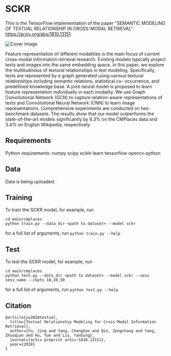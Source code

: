# SCKR

This is the TensorFlow implementation of the paper "SEMANTIC MODELING OF TEXTUAL RELATIONSHIP IN CROSS-MODAL RETRIEVAL".
https://arxiv.org/abs/1810.13151

![Cover Image](https://raw.githubusercontent.com/yzhq97/SCKR/master/images/cover.png)

Feature representation of different modalities is the main focus of current cross-modal information retrieval research. Existing models typically project texts and images into the same embedding space. In this paper, we explore the multitudinous of textural relationships in text modeling. Specifically, texts are represented by a graph generated using various textural relationships including semantic relations, statistical co- occurrence, and predefined knowledge base. A joint neural model is proposed to learn feature representation individually in each modality. We use Graph Convolutional Network (GCN) to capture relation-aware representations of texts and Convolutional Neural Network (CNN) to learn image representations. Comprehensive experiments are conducted on two benchmark datasets. The results show that our model outperforms the state-of-the-art models significantly by 6.3% on the CMPlaces data and 3.4% on English Wikipedia, respectively.

## Requirements

Python requirements:
numpy
scipy
scikit-learn
tensorflow
opencv-python

## Data

Data is being uploaded.

## Training

To train the SCKR model, for example, run
```
cd main/cmplaces
python train.py --data_dir <path to dataset> --model sckr
```
for a full list of arguments, run `python train.py --help`

## Test

To test the SCKR model, for example, run
```
cd main/cmplaces
python test.py --data_dir <path to dataset> --model sckr --sess sess_name --ckpts 10,20,50
```
for a full list of arguments, run `python test.py --help`

## Citation
```
@article{yu2018textual,
  title={Textual Relationship Modeling for Cross-Modal Information Retrieval},
  author={Yu, Jing and Yang, Chenghao and Qin, Zengchang and Yang, Zhuoqian and Hu, Yue and Liu, Yanbing},
  journal={arXiv preprint arXiv:1810.13151},
  year={2018}
}
```
